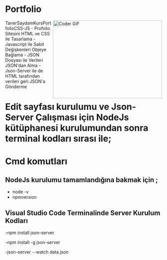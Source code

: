 # Portfolio
<img align="right" alt="Coder GIF" height=250 width=350 src="https://disk.yandex.com.tr/i/ac0gQWbAQ5mBmw" />
TanerSaydamKursPortfolioCSS-JS
- Profolio Sitesini HTML ve CSS ile Tasarlama
- Javascript ile Sabit Değişkenleri Objeye Bağlama
- JSON Dosyası ile Verileri JSON'dan Alma
- Json-Server ile de HTML tarafından verileri geri JSON'a Gönderme

# Edit sayfası kurulumu ve Json-Server Çalışması için NodeJs kütüphanesi kurulumundan sonra terminal kodları sırası ile;

# Cmd komutları
## NodeJs kurulumu tamamlandığına bakmak için ;  
- node -v
- npmversion

## Visual Studio Code Terminalinde Server Kurulum Kodları
-npm install json-server

-npm install -g json-server  

-json-server --watch data.json 


